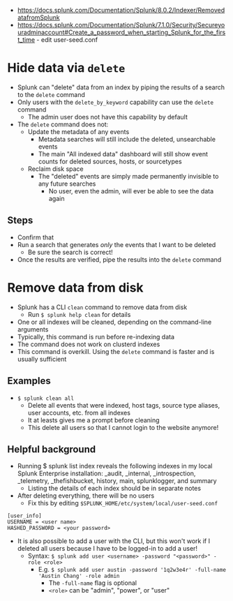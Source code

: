 - https://docs.splunk.com/Documentation/Splunk/8.0.2/Indexer/RemovedatafromSplunk
- https://docs.splunk.com/Documentation/Splunk/7.1.0/Security/Secureyouradminaccount#Create_a_password_when_starting_Splunk_for_the_first_time - edit user-seed.conf
# Hide data via `delete`
- Splunk can "delete" data from an index by piping the results of a search to the `delete` command
- Only users with the `delete_by_keyword` capability can use the `delete` command
  - The admin user does not have this capability by default
- The `delete` command does not:
  - Update the metadata of any events
    - Metadata searches will still include the deleted, unsearchable events
    - The main "All indexed data" dashboard will still show event counts for deleted sources, hosts, or sourcetypes
  - Reclaim disk space
    - The "deleted" events are simply made permanently invisible to any future searches
      - No user, even the admin, will ever be able to see the data again
## Steps
- Confirm that 
- Run a search that generates *only* the events that I want to be deleted
  - Be sure the search is correct!
- Once the results are verified, pipe the results into the `delete` command
# Remove data from disk
- Splunk has a CLI `clean` command to remove data from disk
  - Run `$ splunk help clean` for details
- One or all indexes will be cleaned, depending on the command-line arguments
- Typically, this command is run before re-indexing data
- The command does not work on clusterd indexes
- This command is overkill. Using the `delete` command is faster and is usually sufficient
## Examples
- `$ splunk clean all`
  - Delete all events that were indexed, host tags, source type aliases, user accounts, etc. from all indexes
  - It at leasts gives me a prompt before cleaning
  - This delete all users so that I cannot login to the website anymore!
## Helpful background
- Running $ splunk list index reveals the following indexes in my local Splunk Enterprise installation: _audit, _internal, _introspection,
  _telemetry, _thefishbucket, history, main, splunklogger, and summary
  - Listing the details of each index should be in separate notes
- After deleting everything, there will be no users
  - Fix this by editing `$SPLUNK_HOME/etc/system/local/user-seed.conf`
```
[user_info]
USERNAME = <user name>
HASHED_PASSWORD = <your password>
```
- It is also possible to add a user with the CLI, but this won't work if I deleted all users because I have to be logged-in to add a user! 
  - Syntax: `$ splunk add user <username> -password "<password>" -role <role>`
    - E.g. `$ splunk add user austin -password '1q2w3e4r' -full-name 'Austin Chang' -role admin`
      - The `-full-name` flag is optional
      - `<role>` can be "admin", "power", or "user"